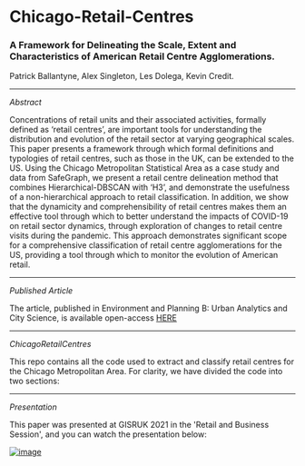 # Chicago-Retail-Centres

### A Framework for Delineating the Scale, Extent and Characteristics of American Retail Centre Agglomerations.
Patrick Ballantyne, Alex Singleton, Les Dolega, Kevin Credit.

---

*Abstract*

Concentrations of retail units and their associated activities, formally defined as ‘retail centres’, are important tools for understanding the distribution and evolution of the retail sector at varying geographical scales. This paper presents a framework through which formal definitions and typologies of retail centres, such as those in the UK, can be extended to the US. Using the Chicago Metropolitan Statistical Area as a case study and data from SafeGraph, we present a retail centre delineation method that combines Hierarchical-DBSCAN with ‘H3’, and demonstrate the usefulness of a non-hierarchical approach to retail classification. In addition, we show that the dynamicity and comprehensibility of retail centres makes them an effective tool through which to better understand the impacts of COVID-19 on retail sector dynamics, through exploration of changes to retail centre visits during the pandemic. This approach demonstrates significant scope for a comprehensive classification of retail centre agglomerations for the US, providing a tool through which to monitor the evolution of American retail. 

---

*Published Article*

The article, published in Environment and Planning B: Urban Analytics and City Science, is available open-access [HERE](https://journals.sagepub.com/doi/abs/10.1177/23998083211040519)

---


*ChicagoRetailCentres*

This repo contains all the code used to extract and classify retail centres for the Chicago Metropolitan Area. For clarity, we have divided the code into two sections:

---

*Presentation*

This paper was presented at GISRUK 2021 in the 'Retail and Business Session', and you can watch the presentation below: 

[![image](https://user-images.githubusercontent.com/43341895/119144938-130a1300-ba41-11eb-99d8-b6f2f23af03b.png)](https://www.youtube.com/watch?v=ZyFcNIUWXJM&t=512s)


